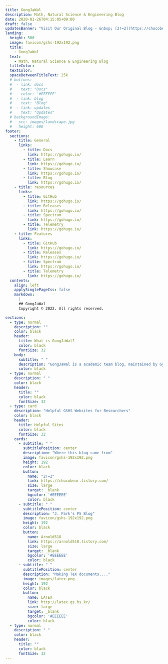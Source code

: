 ```yaml
---
title: GongJaWal
description: Math, Natural Science & Engineering Blog
date: 2020-01-26T04:15:05+09:00
draft: false
updatesBanner: "Visit Our Original Blog - &nbsp; [2!=2](https://chocobear.tistory.com/) &nbsp; Chocobear!"
landing:
  height: 500
  image: favicon/gshs-192x192.png
  title:
    - GongJaWal
  text:
    - Math, Natural Science & Engineering Blog
  titleColor:
  textColor:
  spaceBetweenTitleText: 25k
  # buttons:
  #  - link: docs
  #    text: "Docs"
  #    color: '#FFFFFF'
  #  - link: blog
  #    text: "Blog"
  #  - link: updates
  #    text: "Updates"
  # backgroundImage: 
  #   src: images/landscape.jpg
  #   height: 600
footer:
  sections:
    - title: General
      links:
        - title: Docs
          link: https://gohugo.io/
        - title: Learn
          link: https://gohugo.io/
        - title: Showcase
          link: https://gohugo.io/
        - title: Blog
          link: https://gohugo.io/
    - title: resources
      links:
        - title: GitHub
          link: https://gohugo.io/
        - title: Releases
          link: https://gohugo.io/
        - title: Spectrum
          link: https://gohugo.io/
        - title: Telemetry
          link: https://gohugo.io/
    - title: Features
      links:
        - title: GitHub
          link: https://gohugo.io/
        - title: Releases
          link: https://gohugo.io/
        - title: Spectrum
          link: https://gohugo.io/
        - title: Telemetry
          link: https://gohugo.io/
  contents: 
    align: left
    applySinglePageCss: false
    markdown:
      |
      ## GongJaWal
      Copyright © 2022. All rights reserved.

sections:
  - type: normal
    description: ""
    color: black
    header: 
      title: What is GongJaWal?
      color: black
      fontSize: 32
    body:
      subtitle: " "
      description: "GongJaWal is a academic team blog, maintained by Gyeonggi Science High School Students (37th)"
      color: black
  - type: normal
    description: " "
    color: black
    header: 
      title: ""
      color: black
      fontSize: 32
  - type: card
    description: "Helpful GSHS Websites for Researchers"
    color: black
    header: 
      title: Helpful Sites
      color: black
      fontSize: 32
    cards:
      - subtitle: " "
        subtitlePosition: center
        description: "Where this blog came from"
        image: favicon/gshs-192x192.png
        height: 192
        color: black
        button: 
          name: "2!=2"
          link: https://chocobear.tistory.com/
          size: large
          target: _blank
          bgcolor: '#EEEEEE'
          color: black
      - subtitle: " "
        subtitlePosition: center
        description: "J. Park's PS Blog"
        image: favicon/gshs-192x192.png
        height: 192
        color: black
        button: 
          name: Arnold518
          link: https://arnold518.tistory.com/
          size: large
          target: _blank
          bgcolor: '#EEEEEE'
          color: black
      - subtitle: " "
        subtitlePosition: center
        description: "Making TeX documents...."
        image: images/latex.png
        height: 192
        color: black
        button: 
          name: LATEX
          link: http://latex.gs.hs.kr/
          size: large
          target: _blank
          bgcolor: '#EEEEEE'
          color: black
  - type: normal
    description: " "
    color: black
    header: 
      title: ""
      color: black
      fontSize: 32
---
```

